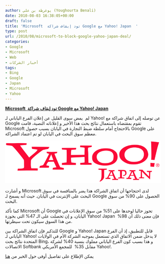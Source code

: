 ```yaml
---
author: يوغرطة بن علي (Youghourta Benali)
date: 2010-08-03 16:38:05+00:00
draft: false
title: 'Microsoft  تود إيقاف شراكة Google مع Yahoo! Japan  '
type: post
url: /2010/08/microsoft-to-block-google-yahoo-japan-deal/
categories:
- Google
- Microsoft
- Web
- أخبار الشركات
tags:
- Bing
- Google
- Japan
- Microsoft
- Yahoo
---
```


**[Microsoft  تود إيقاف شراكة Google مع Yahoo! Japan](it-scoop.com/2010/08/microsoft-to-Block-Google-Yahoo-Japan-Deal)**




لم  يمض سوى القليل عن إعلان الفرع الياباني لـ Yahoo! عن توصله إلى اتفاق شراكة مع Google تقوم بمقتضاه باستعمال نتائج بحث هذا الأخير و إعلاناته النصية، قامت Microsoft بالاحتجاج أمام سلطة ضبط التجارة في اليابان بسبب حصول Google على معظم سوق البحث في اليابان لو تم اعتماد الشراكة.




[![](yahoo_logo.png)
](it-scoop.com/2010/08/microsoft-to-Block-Google-Yahoo-Japan-Deal)


و أشارت Microsoft لدى احتجاجها أن اتفاق الشراكة هذا يضر بالمنافسة في سوق البحث على الإنترنت في اليابان. حيث أنه يسمح لـ Google الحصول على 90% من سوق البحث.

كما تأكد Microsoft أن Google تحوز حاليا لوحدها على 51% من سوق الإعلانات في اليابان، و إن تحصلت على الـ 47% التي بحوزة Yahoo! Japan  فإن معنى ذلك أن 98% من هذا السوق سيكون تحت سيطرتها.

للتذكير فإن اتفاق الشراكة بين Google و Yahoo! Japan قابل للتطبيق، إذ أن الفرع الياباني لـ Yahoo! لا يدخل ضمن الاتفاق الذي تستعمل بموجبه الشركة الأم في الولايات المتحدة نتائج بحث Bing، و هذا بسبب كون الفرع الياباني مملوك بنسبة 40% لشركة الاتصالات Softbank مقابل 35%  للمجمع الأمريكي Yahoo!.

يمكن الإطلاع على تفاصيل أوفى حول الخبر من [هنا](http://www.pcworld.com/businesscenter/article/202283/microsoft_will_try_to_block_googleyahoo_japan_deal.html)
